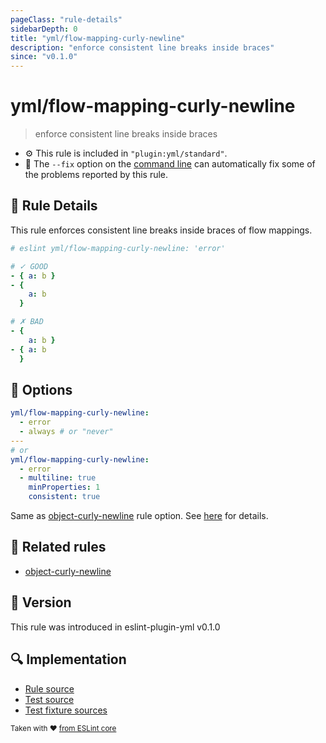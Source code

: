 ```yaml
---
pageClass: "rule-details"
sidebarDepth: 0
title: "yml/flow-mapping-curly-newline"
description: "enforce consistent line breaks inside braces"
since: "v0.1.0"
---
```

# yml/flow-mapping-curly-newline

> enforce consistent line breaks inside braces

- :gear: This rule is included in `"plugin:yml/standard"`.
- :wrench: The `--fix` option on the [command line](https://eslint.org/docs/user-guide/command-line-interface#fixing-problems) can automatically fix some of the problems reported by this rule.

## :book: Rule Details

This rule enforces consistent line breaks inside braces of flow mappings.

<eslint-code-block fix>

<!-- eslint-skip -->

```yaml
# eslint yml/flow-mapping-curly-newline: 'error'

# ✓ GOOD
- { a: b }
- {
    a: b
  }

# ✗ BAD
- {
    a: b }
- { a: b
  }
```

</eslint-code-block>

## :wrench: Options

```yaml
yml/flow-mapping-curly-newline:
  - error
  - always # or "never"
---
# or
yml/flow-mapping-curly-newline:
  - error
  - multiline: true
    minProperties: 1
    consistent: true
```

Same as [object-curly-newline] rule option. See [here](https://eslint.org/docs/rules/object-curly-newline#options) for details.

## :couple: Related rules

- [object-curly-newline]

[object-curly-newline]: https://eslint.org/docs/rules/object-curly-newline

## :rocket: Version

This rule was introduced in eslint-plugin-yml v0.1.0

## :mag: Implementation

- [Rule source](https://github.com/ota-meshi/eslint-plugin-yml/blob/master/src/rules/flow-mapping-curly-newline.ts)
- [Test source](https://github.com/ota-meshi/eslint-plugin-yml/blob/master/tests/src/rules/flow-mapping-curly-newline.ts)
- [Test fixture sources](https://github.com/ota-meshi/eslint-plugin-yml/tree/master/tests/fixtures/rules/flow-mapping-curly-newline)

<sup>Taken with ❤️ [from ESLint core](https://eslint.org/docs/rules/object-curly-newline)</sup>
